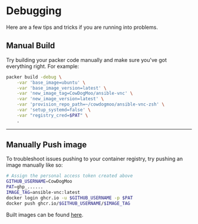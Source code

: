 # Debugging

Here are a few tips and tricks if you are
running into problems.

## Manual Build

Try building your packer code manually and make sure
you've got everything right. For example:

```bash
packer build -debug \
    -var 'base_image=ubuntu' \
    -var 'base_image_version=latest' \
    -var 'new_image_tag=CowDogMoo/ansible-vnc' \
    -var 'new_image_version=latest' \
    -var 'provision_repo_path=~/cowdogmoo/ansible-vnc-zsh' \
    -var 'setup_systemd=false' \
    -var "registry_cred=$PAT" \
    .
```

---

## Manually Push image

To troubleshoot issues pushing to your container registry,
try pushing an image manually like so:

```bash
# Assign the personal access token created above
GITHUB_USERNAME=CowDogMoo
PAT=ghp_......
IMAGE_TAG=ansible-vnc:latest
docker login ghcr.io -u $GITHUB_USERNAME -p $PAT
docker push ghcr.io/$GITHUB_USERNAME/$IMAGE_TAG
```

Built images can be found [here](https://github.com/orgs/CowDogMoo/packages).
